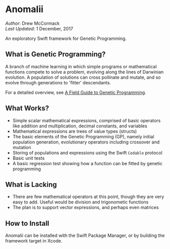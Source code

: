 # Anomalii

_Author_: Drew McCormack<br>
_Last Updated_: 1 December, 2017

An exploratory Swift framework for Genetic Programming.

## What is Genetic Programming?

A branch of machine learning in which simple programs or mathematical functions compete to solve a problem, evolving along the lines of Darwinian evolution. A population of solutions can cross pollinate and mutate, and so evolve through generations to 'fitter' descendants. 

For a detailed overview, see [A Field Guide to Genetic Programming](http://www.gp-field-guide.org.uk).

## What Works?

- Simple scalar mathematical expressions, comprised of basic operators like addition and multiplication, decimal constants, and variables
- Mathematical expressions are trees of value types (structs)
- The basic elements of the Genetic Programming (GP), namely initial population generation, evolutionary operators including crossover and mutation
- Storing of populations and expressions using the Swift `Codable` protocol
- Basic unit tests
- A basic regression test showing how a function can be fitted by genetic programming

## What is Lacking

- There are few mathematical operators at this point, though they are very easy to add. Useful would be division and trigonometic functions
- The plan is to support vector expressions, and perhaps even matrices

## How to Install

Anomalii can be installed with the Swift Package Manager, or by building the framework target in Xcode.
